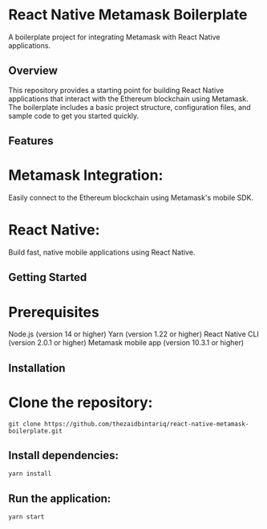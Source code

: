 # React Native Metamask Boilerplate
A boilerplate project for integrating Metamask with React Native applications.

## Overview
This repository provides a starting point for building React Native applications that interact with the Ethereum blockchain using Metamask. The boilerplate includes a basic project structure, configuration files, and sample code to get you started quickly.

## Features
# Metamask Integration: 
Easily connect to the Ethereum blockchain using Metamask's mobile SDK.

# React Native: 
Build fast, native mobile applications using React Native.

## Getting Started

# Prerequisites
Node.js (version 14 or higher)
Yarn (version 1.22 or higher)
React Native CLI (version 2.0.1 or higher)
Metamask mobile app (version 10.3.1 or higher)

## Installation

# Clone the repository: 
```
git clone https://github.com/thezaidbintariq/react-native-metamask-boilerplate.git
```
## Install dependencies: 
```
yarn install
```
## Run the application: 
```
yarn start
```
